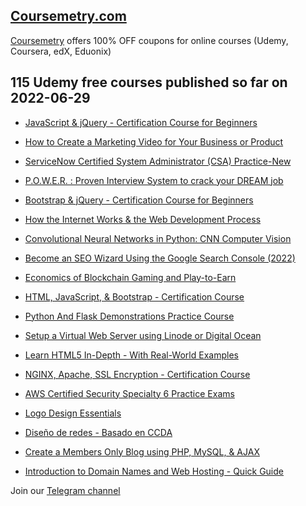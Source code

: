 ## [**Coursemetry.com**](https://coursemetry.com/)

[Coursemetry](https://coursemetry.com/) offers 100% OFF coupons for online courses (Udemy, Coursera, edX, Eduonix)

## **115 Udemy free courses published so far on 2022-06-29**

* [JavaScript & jQuery - Certification Course for Beginners](https://coursemetry.com/javascript-jquery-certification-course-for-beginners/)

* [How to Create a Marketing Video for Your Business or Product](https://coursemetry.com/how-to-create-a-marketing-video-for-your-business-or-product/)

* [ServiceNow Certified System Administrator (CSA) Practice-New](https://coursemetry.com/servicenow-certified-system-administrator-csa-practice-new/)

* [P.O.W.E.R. : Proven Interview System to crack your DREAM job](https://coursemetry.com/p-o-w-e-r-proven-interview-system-to-crack-your-dream-job/)

* [Bootstrap & jQuery - Certification Course for Beginners](https://coursemetry.com/bootstrap-jquery-certification-course-for-beginners/)

* [How the Internet Works & the Web Development Process](https://coursemetry.com/how-the-internet-works-the-web-development-process/)

* [Convolutional Neural Networks in Python: CNN Computer Vision](https://coursemetry.com/convolutional-neural-networks-in-python-cnn-computer-vision/)

* [Become an SEO Wizard Using the Google Search Console (2022)](https://coursemetry.com/become-an-seo-wizard-using-the-google-search-console-2022/)

* [Economics of Blockchain Gaming and Play-to-Earn](https://coursemetry.com/economics-of-blockchain-gaming-and-play-to-earn/)

* [HTML, JavaScript, & Bootstrap - Certification Course](https://coursemetry.com/html-javascript-bootstrap-certification-course/)

* [Python And Flask  Demonstrations Practice Course](https://coursemetry.com/python-and-flask-demonstrations-practice-course/)

* [Setup a Virtual Web Server using Linode or Digital Ocean](https://coursemetry.com/setup-a-virtual-web-server-using-linode-or-digital-ocean/)

* [Learn HTML5 In-Depth - With Real-World Examples](https://coursemetry.com/learn-html5-in-depth-with-real-world-examples/)

* [NGINX, Apache, SSL Encryption - Certification Course](https://coursemetry.com/nginx-apache-ssl-encryption-certification-course/)

* [AWS Certified Security Specialty 6 Practice Exams](https://coursemetry.com/aws-certified-security-specialty-6-practice-exams/)

* [Logo Design Essentials ](https://coursemetry.com/logo-design-essentials/)

* [Diseño de redes - Basado en CCDA](https://coursemetry.com/diseno-de-redes-basado-en-ccda/)

* [Create a Members Only Blog using PHP, MySQL, & AJAX](https://coursemetry.com/create-a-members-only-blog-using-php-mysql-ajax/)

* [Introduction to Domain Names and Web Hosting - Quick Guide](https://coursemetry.com/introduction-to-domain-names-and-web-hosting-quick-guide/)


Join our [Telegram channel](https://t.me/coursemetry)